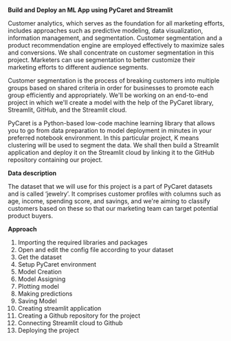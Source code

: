 **Build and Deploy an ML App using PyCaret and Streamlit**

Customer analytics, which serves as the foundation for all marketing efforts, includes approaches such as predictive modeling, data visualization, information management, and segmentation. Customer segmentation and a product recommendation engine are employed effectively to maximize sales and conversions. We shall concentrate on customer segmentation in this project. Marketers can use segmentation to better customize their marketing efforts to different audience segments.

Customer segmentation is the process of breaking customers into multiple groups based on shared criteria in order for businesses to promote each group efficiently and appropriately. We'll be working on an end-to-end project in which we'll create a model with the help of the PyCaret library, Streamlit, GitHub, and the Streamlit cloud.

PyCaret is a Python-based low-code machine learning library that allows you to go from data preparation to model deployment in minutes in your preferred notebook environment. In this particular project, K means clustering will be used to segment the data. We shall then build a Streamlit application and deploy it on the Streamlit cloud by linking it to the GitHub repository containing our project.

**Data description**

The dataset that we will use for this project is a part of PyCaret datasets and is called ‘jewelry’. It comprises customer profiles with columns such as age, income, spending score, and savings, and we're aiming to classify customers based on these so that our marketing team can target potential product buyers.

 **Approach**

1. Importing the required libraries and packages
2. Open and edit the config file according to your dataset
3. Get the dataset
4. Setup PyCaret environment
5. Model Creation
6. Model Assigning
7. Plotting model
8. Making predictions
9. Saving Model
10. Creating streamlit application
11. Creating a Github repository for the project
12. Connecting Streamlit cloud to Github
13. Deploying the project
